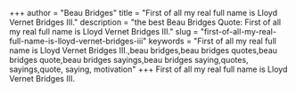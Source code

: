 +++
author = "Beau Bridges"
title = "First of all my real full name is Lloyd Vernet Bridges III."
description = "the best Beau Bridges Quote: First of all my real full name is Lloyd Vernet Bridges III."
slug = "first-of-all-my-real-full-name-is-lloyd-vernet-bridges-iii"
keywords = "First of all my real full name is Lloyd Vernet Bridges III.,beau bridges,beau bridges quotes,beau bridges quote,beau bridges sayings,beau bridges saying,quotes, sayings,quote, saying, motivation"
+++
First of all my real full name is Lloyd Vernet Bridges III.
